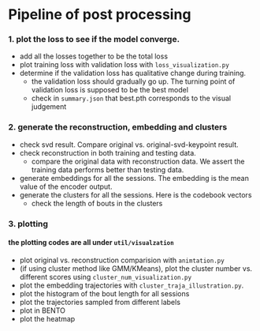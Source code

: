 # Pipeline of post processing

### 1. plot the loss to see if the model converge.
    
- add all the losses together to be the total loss
- plot training loss with validation loss with `loss_visualization.py`
- determine if the validation loss has qualitative change during training.
  - the validation loss should gradually go up. The turning point of validation loss is supposed to be the best model
  - check in `summary.json` that  best.pth corresponds to the visual judgement

### 2. generate the reconstruction, embedding and clusters
- check svd result. Compare original vs. original-svd-keypoint result.
- check reconstruction in both training and testing data.
  - compare the original data with reconstruction data. We assert the training data performs better than testing data.
- generate embeddings for all the sessions. The embedding is the mean value of the encoder output.
- generate the clusters for all the sessions. Here is the codebook vectors
  - check the length of bouts in the clusters

### 3. plotting
#### the plotting codes are all under `util/visualzation`
- plot original vs. reconstruction comparision with `animtation.py`
- (if using cluster method like GMM/KMeans), plot the cluster number vs. different scores using `cluster_num_visualization.py`
- plot the embedding trajectories with `cluster_traja_illustration.py`.
- plot the histogram of the bout length for all sessions
- plot the trajectories sampled from different labels
- plot in BENTO
- plot the heatmap